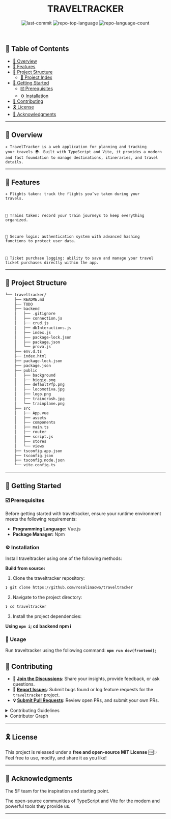 <p align="center"><h1 align="center">TRAVELTRACKER</h1></p>
<p align="center">
	<img src="https://img.shields.io/github/last-commit/rosalinaowo/traveltracker?style=default&logo=git&logoColor=white&color=0080ff" alt="last-commit">
	<img src="https://img.shields.io/github/languages/top/rosalinaowo/traveltracker?style=default&color=0080ff" alt="repo-top-language">
	<img src="https://img.shields.io/github/languages/count/rosalinaowo/traveltracker?style=default&color=0080ff" alt="repo-language-count">
</p>
<p align="center"><!-- default option, no dependency badges. -->
</p>
<p align="center">
	<!-- default option, no dependency badges. -->
</p>
<br>

## 🔗 Table of Contents

- [📍 Overview](#-overview)
- [👾 Features](#-features)
- [📁 Project Structure](#-project-structure)
  - [📂 Project Index](#-project-index)
- [🚀 Getting Started](#-getting-started)
  - [☑️ Prerequisites](#-prerequisites)
  - [⚙️ Installation](#-installation)
- [🔰 Contributing](#-contributing)
- [🎗 License](#-license)
- [🙌 Acknowledgments](#-acknowledgments)

---

## 📍 Overview

<code>✈️ TravelTracker is a web application for planning and tracking your travels 🌍.
Built with TypeScript and Vite, it provides a modern and fast foundation to manage destinations, itineraries, and travel details.
</code>

---

## 👾 Features

<code>✈️ Flights taken: track the flights you’ve taken during your travels.


🚆 Trains taken: record your train journeys to keep everything organized.


🔐 Secure login: authentication system with advanced hashing functions to protect user data.


🛒 Ticket purchase logging: ability to save and manage your travel ticket purchases directly within the app.
</code>

---

## 📁 Project Structure

```sh
└── traveltracker/
    ├── README.md
    ├── TODO
    ├── backend
    │   ├── .gitignore
    │   ├── connection.js
    │   ├── crud.js
    │   ├── dbInteractions.js
    │   ├── index.js
    │   ├── package-lock.json
    │   ├── package.json
    │   └── prova.js
    ├── env.d.ts
    ├── index.html
    ├── package-lock.json
    ├── package.json
    ├── public
    │   ├── background
    │   ├── biggie.png
    │   ├── defaultPfp.png
    │   ├── locomotiva.jpg
    │   ├── logo.png
    │   ├── traincrash.jpg
    │   └── trainplane.png
    ├── src
    │   ├── App.vue
    │   ├── assets
    │   ├── components
    │   ├── main.ts
    │   ├── router
    │   ├── script.js
    │   ├── stores
    │   └── views
    ├── tsconfig.app.json
    ├── tsconfig.json
    ├── tsconfig.node.json
    └── vite.config.ts
```


---
## 🚀 Getting Started


### ☑️ Prerequisites


Before getting started with traveltracker, ensure your runtime environment meets the following requirements:


- **Programming Language:** Vue.js
- **Package Manager:** Npm




### ⚙️ Installation


Install traveltracker using one of the following methods:


**Build from source:**


1. Clone the traveltracker repository:
```sh
❯ git clone https://github.com/rosalinaowo/traveltracker
```


2. Navigate to the project directory:
```sh
❯ cd traveltracker
```


3. Install the project dependencies:




**Using `npm i`; cd backend npm i**




### 🤖 Usage
Run traveltracker using the following command:
**`npm run dev(frontend)`;**








## 🔰 Contributing


- **💬 [Join the Discussions](https://github.com/rosalinaowo/traveltracker/discussions)**: Share your insights, provide feedback, or ask questions.
- **🐛 [Report Issues](https://github.com/rosalinaowo/traveltracker/issues)**: Submit bugs found or log feature requests for the `traveltracker` project.
- **💡 [Submit Pull Requests](https://github.com/rosalinaowo/traveltracker/blob/main/CONTRIBUTING.md)**: Review open PRs, and submit your own PRs.


<details closed>
<summary>Contributing Guidelines</summary>


1. **Fork the Repository**: Start by forking the project repository to your github account.
2. **Clone Locally**: Clone the forked repository to your local machine using a git client.
   ```sh
   git clone https://github.com/rosalinaowo/traveltracker
   ```
3. **Create a New Branch**: Always work on a new branch, giving it a descriptive name.
   ```sh
   git checkout -b new-feature-x
   ```
4. **Make Your Changes**: Develop and test your changes locally.
5. **Commit Your Changes**: Commit with a clear message describing your updates.
   ```sh
   git commit -m 'Implemented new feature x.'
   ```
6. **Push to github**: Push the changes to your forked repository.
   ```sh
   git push origin new-feature-x
   ```
7. **Submit a Pull Request**: Create a PR against the original project repository. Clearly describe the changes and their motivations.
8. **Review**: Once your PR is reviewed and approved, it will be merged into the main branch. Congratulations on your contribution!
</details>


<details closed>
<summary>Contributor Graph</summary>
<br>
<p align="left">
   <a href="https://github.com{/rosalinaowo/traveltracker/}graphs/contributors">
      <img src="https://contrib.rocks/image?repo=rosalinaowo/traveltracker">
   </a>
</p>
</details>


---


## 🎗 License

This project is released under a **free and open-source MIT License** 🆓✨  
Feel free to use, modify, and share it as you like!


---


## 🙌 Acknowledgments


The 5F team for the inspiration and starting point.

The open-source communities of TypeScript and Vite for the modern and powerful tools they provide us.


---
